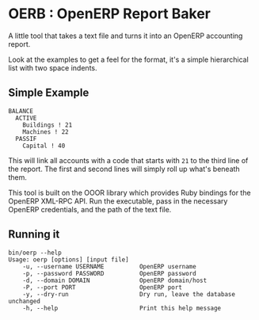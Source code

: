 # OERB : OpenERP Report Baker

A little tool that takes a text file and turns it into an OpenERP accounting report.

Look at the examples to get a feel for the format, it's a simple hierarchical list with two space indents.

## Simple Example

````
BALANCE
  ACTIVE
    Buildings ! 21
    Machines ! 22
  PASSIF
    Capital ! 40
````

This will link all accounts with a code that starts with `21` to the third line of the report. The first and second lines will simply roll up what's beneath them.

This tool is built on the OOOR library which provides Ruby bindings for the OpenERP XML-RPC API. Run the executable, pass in the necessary OpenERP credentials, and the path of the text file.

## Running it

````
bin/oerp --help
Usage: oerp [options] [input file]
    -u, --username USERNAME          OpenERP username
    -p, --password PASSWORD          OpenERP password
    -d, --domain DOMAIN              OpenERP domain/host
    -P, --port PORT                  OpenERP port
    -y, --dry-run                    Dry run, leave the database unchanged
    -h, --help                       Print this help message
````
